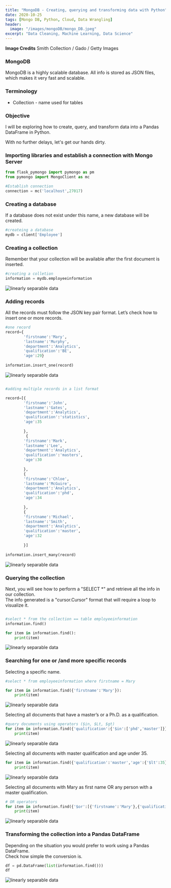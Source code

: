 ```yaml
---
title: "MongoDB - Creating, querying and transforming data with Python"
date: 2020-10-25
tags: [Mongo DB, Python, Cloud, Data Wrangling]
header:
  image: "/images/mongoDB/mongo_DB.jpeg"
excerpt: "Data Cleaning, Machine Learning, Data Science"
---
```

**Image Credits** Smith Collection / Gado / Getty Images

### MongoDB

MongoDB is a highly scalable database. All info is stored as JSON files, which makes it very fast and scalable.

### Terminology
* Collection - name used for tables

### Objective

I will be exploring how to create, query, and transform data into a Pandas DataFrame in Python.

With no further delays, let's get our hands dirty.

### Importing libraries and establish a connection with Mongo Server

```python
from flask_pymongo import pymongo as pm
from pymongo import MongoClient as mc

#Establish connection
connection = mc('localhost',27017)
```

### Creating a database
If a database does not exist under this name, a new database will be created.

```python
#createing a database
mydb = client['Employee']
```

### Creating a collection
Remember that your collection will be available after the first document is inserted.

```python
#creating a colletion 
information = mydb.employeeinformation
```


<img src="{{ site.url }}{{ site.baseurl }}/images/mongoDB/1.jpg" alt="linearly separable data">


### Adding records
All the records must follow the JSON key pair format.
Let’s check how to insert one or more records.

```python
#one record
record={
        'firstname':'Mary',
        'lastname':'Murphy',
        'department':'Analytics',
        'qualification':'BE',
        'age':29}
        
information.insert_one(record)
```

<img src="{{ site.url }}{{ site.baseurl }}/images/mongoDB/2.jpg" alt="linearly separable data">


```python

#adding multiple records in a list format

record=[{
        'firstname':'John',
        'lastname':'Gates',
        'department':'Analytics',
        'qualification':'statistics',
        'age':35
        
        },
         {
        'firstname':'Mark',
        'lastname':'Lee',
        'department':'Analytics',
        'qualification':'masters',
        'age':30
        
        },
        {
        'firstname':'Chloe',
        'lastname':'McGuire',
        'department':'Analytics',
        'qualification':'phd',
        'age':34
        
        },
        {
        'firstname':'Michael',
        'lastname':'Smith',
        'department':'Analytics',
        'qualification':'master',
        'age':32
        
        }]
        
information.insert_many(record)

```

<img src="{{ site.url }}{{ site.baseurl }}/images/mongoDB/3.jpg" alt="linearly separable data">

### Querying the collection

Next, you will see how to perform a "SELECT *" and retrieve all the info in our collection.\
The info generated is a "cursor.Cursor" format that will require a loop to visualize it.

```python

#select * from the collection == table employeeinformation
information.find()

for item in information.find():
    print(item)

```
<img src="{{ site.url }}{{ site.baseurl }}/images/mongoDB/4.jpg" alt="linearly separable data">

### Searching for one or /and more specific records

Selecting a specific name.

```python
#select * from employeeinformation where firstname = Mary

for item in information.find({'firstname':'Mary'}):
    print(item)
```
<img src="{{ site.url }}{{ site.baseurl }}/images/mongoDB/5.jpg" alt="linearly separable data">


Selecting all documents that have a master’s or a Ph.D. as a qualification.

```python
#query documents using operators ($in, $Lt, $gt)
for item in information.find({'qualification':{'$in':['phd','master']}}):
    print(item)
```
<img src="{{ site.url }}{{ site.baseurl }}/images/mongoDB/6.jpg" alt="linearly separable data">


Selecting all documents with master qualification and age under 35.

```python
for item in information.find({'qualification':'master','age':{'$lt':35}}):
    print(item)
```
<img src="{{ site.url }}{{ site.baseurl }}/images/mongoDB/7.jpg" alt="linearly separable data">

Selecting all documents with Mary as first name OR any person with a master qualification.

```python
# OR operators 
for item in information.find({'$or':[{'firstname':'Mary'},{'qualification':'master'}]}):
    print(item)
```

<img src="{{ site.url }}{{ site.baseurl }}/images/mongoDB/8.jpg" alt="linearly separable data">


### Transforming the collection into a Pandas DataFrame

Depending on the situation you would prefer to work using a Pandas DataFrame.\
Check how simple the conversion is.

```python
df = pd.DataFrame(list(information.find()))
df
```

<img src="{{ site.url }}{{ site.baseurl }}/images/mongoDB/9.jpg" alt="linearly separable data">
